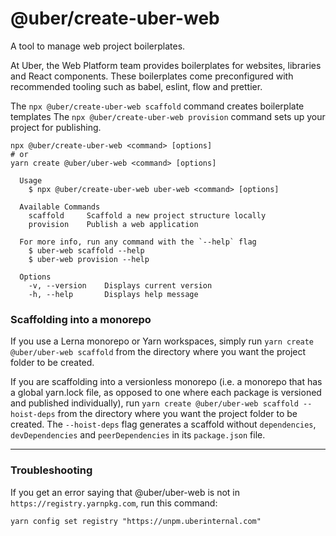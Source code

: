 # @uber/create-uber-web

A tool to manage web project boilerplates.

At Uber, the Web Platform team provides boilerplates for websites, libraries and React components. These boilerplates come preconfigured with recommended tooling such as babel, eslint, flow and prettier.

The `npx @uber/create-uber-web scaffold` command creates boilerplate templates
The `npx @uber/create-uber-web provision` command sets up your project for publishing.

```
npx @uber/create-uber-web <command> [options]
# or
yarn create @uber/uber-web <command> [options]

  Usage
    $ npx @uber/create-uber-web uber-web <command> [options]

  Available Commands
    scaffold     Scaffold a new project structure locally
    provision    Publish a web application

  For more info, run any command with the `--help` flag
    $ uber-web scaffold --help
    $ uber-web provision --help

  Options
    -v, --version    Displays current version
    -h, --help       Displays help message
```

### Scaffolding into a monorepo

If you use a Lerna monorepo or Yarn workspaces, simply run `yarn create @uber/uber-web scaffold` from the directory where you want the project folder to be created.

If you are scaffolding into a versionless monorepo (i.e. a monorepo that has a global yarn.lock file, as opposed to one where each package is versioned and published individually), run `yarn create @uber/uber-web scaffold --hoist-deps` from the directory where you want the project folder to be created. The `--hoist-deps` flag generates a scaffold without `dependencies`, `devDependencies` and `peerDependencies` in its `package.json` file.

---

### Troubleshooting

If you get an error saying that @uber/uber-web is not in `https://registry.yarnpkg.com`, run this command:

```
yarn config set registry "https://unpm.uberinternal.com"
```
